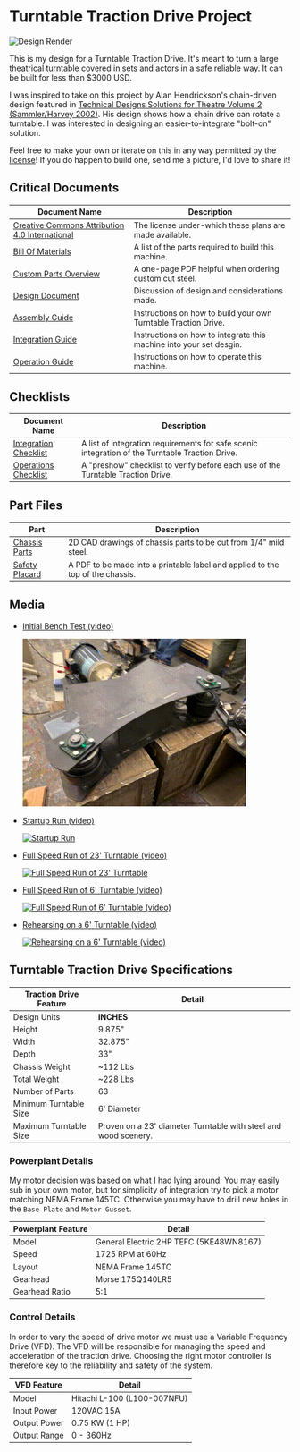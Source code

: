 # Turntable Traction Drive Project

<image alt="Design Render" src="images/design-render.jpg" width=600 />

This is my design for a Turntable Traction Drive. It's meant to turn a large theatrical turntable covered in sets and actors in a safe reliable way. It can be built for less than $3000 USD.

I was inspired to take on this project by Alan Hendrickson's chain-driven design featured in [Technical Designs Solutions for Theatre Volume 2 (Sammler/Harvey 2002)](https://www.amazon.com/Technical-Design-Solutions-Theatre-Collection/dp/0240804929). His design shows how a chain drive can rotate a turntable. I was interested in designing an easier-to-integrate "bolt-on" solution.

Feel free to make your own or iterate on this in any way permitted by the [license](../LICENSE)! If you do happen to build one, send me a picture, I'd love to share it!

## Critical Documents

| Document Name | Description |
| -- | -- |
| [Creative Commons Attribution 4.0 International](../LICENSE) | The license under-which these plans are made available. |
| [Bill Of Materials](BOM.md) | A list of the parts required to build this machine. |
| [Custom Parts Overview](TurntableTractionDrive-PartsOverview.pdf) | A one-page PDF helpful when ordering custom cut steel. |
| [Design Document](DESIGN.md) | Discussion of design and considerations made. |
| [Assembly Guide](ASSEMBLY.md) |  Instructions on how to build your own Turntable Traction Drive.  |
| [Integration Guide](INTEGRATION.md) | Instructions on how to integrate this machine into your set desgin. |
| [Operation Guide](OPERATION.md) | Instructions on how to operate this machine. |

## Checklists

| Document Name | Description |
| -- | -- |
| [Integration Checklist](INTEGRATION.md#integration-checklist) | A list of integration requirements for safe scenic integration of the Turntable Traction Drive. |
| [Operations Checklist](OPERATION.md#operations-checklist) | A "preshow" checklist to verify before each use of the Turntable Traction Drive. |

## Part Files

| Part | Description |
| -- | -- |
| [Chassis Parts](dxfs/) | 2D CAD drawings of chassis parts to be cut from 1/4" mild steel. | 
| [Safety Placard](TurntableTractionDriveLabel.pdf) | A PDF to be made into a printable label and applied to the top of the chassis. | 

## Media


- [Initial Bench Test (video)](https://youtu.be/k4kjQTp1Dig)
  
  [![Bench Test](video/bench-run-small.gif)](https://youtu.be/k4kjQTp1Dig)

- [Startup Run (video)](https://youtu.be/NJ8Oi7qZh6Y)

  [![Startup Run](video/startup-run-small.gif)](https://youtu.be/NJ8Oi7qZh6Y)

- [Full Speed Run of 23' Turntable (video)](https://youtu.be/Ed3DXH9XDa4)

  [![Full Speed Run of 23' Turntable](video/full-speed-run-small.gif)](https://youtu.be/Ed3DXH9XDa4)
  
- [Full Speed Run of 6' Turntable (video)](https://youtu.be/193OzLW5t50)

  [![Full Speed Run of 6' Turntable (video)](video/small-turntable-60hz.gif)](https://youtu.be/193OzLW5t50)
  
- [Rehearsing on a 6' Turntable (video)](https://youtu.be/gqXYZ6G5New)

  [![Rehearsing on a 6' Turntable (video)](video/control-example-small.gif)](https://youtu.be/gqXYZ6G5New)

## Turntable Traction Drive Specifications

| Traction Drive Feature |  Detail |
| -------------- | ------------------------------|
| Design Units | **INCHES** |
| Height | 9.875" |
| Width | 32.875" |
| Depth |  33" |
| Chassis Weight | ~112 Lbs |
| Total Weight | ~228 Lbs |
| Number of Parts | 63 |
| Minimum Turntable Size | 6' Diameter |
| Maximum Turntable Size | Proven on a 23' diameter Turntable with steel and wood scenery. |

### Powerplant Details

My motor decision was based on what I had lying around. You may easily sub in your own motor, but for simplicity of integration try to pick a motor matching NEMA Frame 145TC. Otherwise you may have to drill new holes in the `Base Plate` and `Motor Gusset`.

| Powerplant Feature |  Detail |
| -------------- | ------------------------------|
| Model | General Electric 2HP TEFC (5KE48WN8167) |
| Speed | 1725 RPM at 60Hz |
| Layout | NEMA Frame 145TC |
| Gearhead | Morse 175Q140LR5 |
| Gearhead Ratio | 5:1 |

### Control Details

In order to vary the speed of drive motor we must use a Variable Frequency Drive (VFD). The VFD will be responsible for managing the speed and acceleration of the traction drive. Choosing the right motor controller is therefore key to the reliability and safety of the system. 

| VFD Feature |  Detail |
| -------------- | ------------------------------|
| Model | Hitachi L-100 (L100-007NFU)  |
| Input Power | 120VAC 15A |
| Output Power | 0.75 KW (1 HP) |
| Output Range | 0 - 360Hz |

